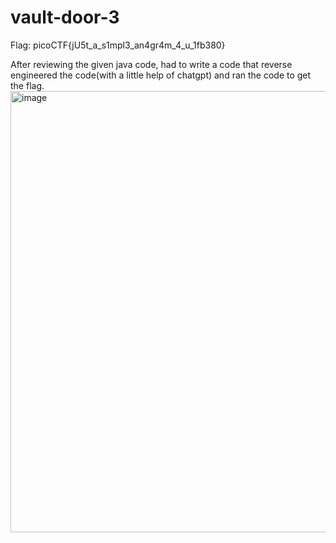 # vault-door-3
Flag: picoCTF{jU5t_a_s1mpl3_an4gr4m_4_u_1fb380}

After reviewing the given java code, had to write a code that reverse engineered the code(with a little help of chatgpt) and ran the code to get the flag.
<img width="706" alt="image" src="https://github.com/user-attachments/assets/e5a84713-4f56-4ea1-854a-1815f6bd64f7" />
